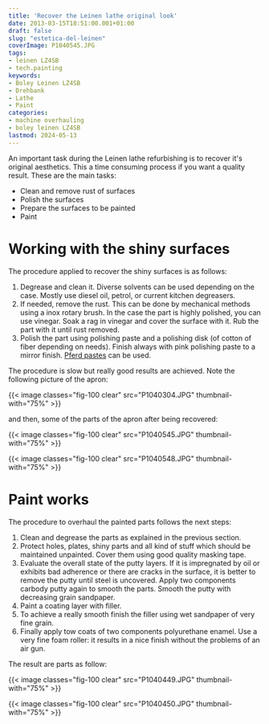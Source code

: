 ```yaml
---
title: 'Recover the Leinen lathe original look'
date: 2013-03-15T18:51:00.001+01:00
draft: false
slug: "estetica-del-leinen"
coverImage: P1040545.JPG
tags:
- leinen LZ4SB
- tech.painting
keywords:
- Boley Leinen LZ4SB
- Drehbank
- Lathe
- Paint
categories:
- machine overhauling
- boley leinen LZ4SB
lastmod: 2024-05-13
---
```


An important task during the Leinen lathe refurbishing is to recover
it's original aesthetics. This a time consuming process if you want a
quality result. These are the main tasks:

* Clean and remove rust of surfaces
* Polish the surfaces
* Prepare the surfaces to be painted
* Paint

<!--more-->

# Working with the shiny surfaces

The procedure applied to recover the shiny surfaces is as follows:

1. Degrease and clean it. Diverse solvents can be used depending on
   the case. Mostly use diesel oil, petrol, or current kitchen
   degreasers.
2. If needed, remove the rust. This can be done by mechanical methods
   using a inox rotary brush. In the case the part is highly polished,
   you can use vinegar. Soak a rag in vinegar and cover the surface
   with it. Rub the part with it until rust removed.
3. Polish the part using polishing paste and a polishing disk (of
   cotton of fiber depending on needs). Finish always with pink
   polishing paste to a mirror finish. [Pferd
   pastes](https://us.pferd.com/en/polishing-paste) can be used.

The procedure is slow but really good results are achieved. Note the
following picture of the apron:

{{< image classes="fig-100 clear"  src="P1040304.JPG" thumbnail-with="75%" >}}

and then, some of the parts of the apron after being recovered:

{{< image classes="fig-100 clear"  src="P1040545.JPG" thumbnail-with="75%" >}}

{{< image classes="fig-100 clear"  src="P1040548.JPG" thumbnail-with="75%" >}}


# Paint works

The procedure to overhaul the painted parts follows the next steps:

1. Clean and degrease the parts as explained in the previous section.
2. Protect holes, plates, shiny parts and all kind of stuff which
   should be maintained unpainted. Cover them using good quality
   masking tape.
3. Evaluate the overall state of the putty layers. If it is
   impregnated by oil or exhibits bad adherence or there are cracks in
   the surface, it is better to remove the putty until steel is
   uncovered. Apply two components carbody putty again to smooth the
   parts. Smooth the putty with decreasing grain sandpaper.
4. Paint a coating layer with filler.
5. To achieve a really smooth finish the filler using wet sandpaper
   of very fine grain.
6. Finally apply tow coats of two components polyurethane enamel. Use
   a very fine foam roller: it results in a nice finish without the
   problems of an air gun.

The result are parts as follow:

{{< image classes="fig-100 clear"  src="P1040449.JPG" thumbnail-with="75%" >}}

{{< image classes="fig-100 clear"  src="P1040450.JPG" thumbnail-with="75%" >}}
